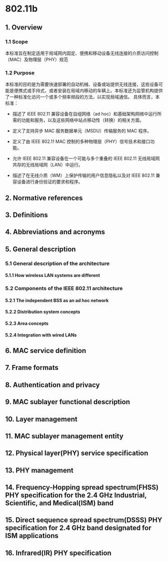 # 802.11b

## 1. Overview

### 1.1 Scope

本标准旨在制定适用于局域网内固定、便携和移动设备无线连接的介质访问控制（MAC）及物理层（PHY）规范

### 1.2 Purpose

本标准的目的是为需要快速部署的自动机械、设备或站提供无线连接，这些设备可能是便携式或手持式，或者安装在局域内移动的车辆上。本标准还为监管机构提供了一种标准化访问一个或多个频率频段的方法，以实现局域通信。
具体而言，本标准：

- 描述了 IEEE 802.11 兼容设备在自组网络（ad hoc）和基础架构网络中运行所需的功能和服务，以及这些网络中站点移动性（转换）的相关方面。

- 定义了支持异步 MAC 服务数据单元（MSDU）传输服务的 MAC 程序。

- 定义了由 IEEE 802.11 MAC 控制的多种物理层（PHY）信号技术和接口功能。

- 允许 IEEE 802.11 兼容设备在一个可能与多个重叠的 IEEE 802.11 无线局域网共存的无线局域网（LAN）中运行。

- 描述了在无线介质（WM）上保护传输的用户信息隐私以及对 IEEE 802.11 兼容设备进行身份验证的要求和程序。

## 2. Normative references

## 3. Definitions

## 4. Abbreviations and acronyms

## 5. General description

### 5.1 General description of the architecture

#### 5.1.1 How wireless LAN systems are different

### 5.2 Components of the IEEE 802.11 architecture

#### 5.2.1 The independent BSS as an ad hoc network

#### 5.2.2 Distribution system concepts

#### 5.2.3 Area concepts

#### 5.2.4 Integration with wired LANs

## 6. MAC service definition

## 7. Frame formats

## 8. Authentication and privacy

## 9. MAC sublayer functional description

## 10. Layer management

## 11. MAC sublayer management entity

## 12. Physical layer(PHY) service specification

## 13. PHY management

## 14. Frequency-Hopping spread spectrum(FHSS) PHY specification for the 2.4 GHz Industrial, Scientific, and Medical(ISM) band

## 15. Direct sequence spread spectrum(DSSS) PHY specification for 2.4 GHz band designated for ISM applications

## 16. Infrared(IR) PHY specification